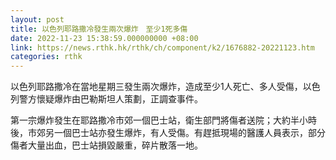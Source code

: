 ```yaml
---
layout: post
title: 以色列耶路撒冷發生兩次爆炸　至少1死多傷
date: 2022-11-23 15:38:59.000000000 +08:00
link: https://news.rthk.hk/rthk/ch/component/k2/1676882-20221123.htm
categories: rthk
---
```


以色列耶路撒冷在當地星期三發生兩次爆炸，造成至少1人死亡、多人受傷，以色列警方懷疑爆炸由巴勒斯坦人策劃，正調查事件。

第一宗爆炸發生在耶路撒冷市郊一個巴士站，衛生部門將傷者送院；大約半小時後，市郊另一個巴士站亦發生爆炸，有人受傷。有趕抵現場的醫護人員表示，部分傷者大量出血，巴士站損毀嚴重，碎片散落一地。
